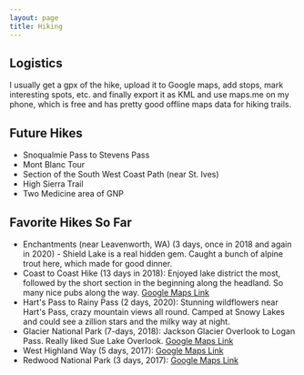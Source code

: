 ```yaml
---
layout: page
title: Hiking
---
```


<h2> Logistics </h2>
I usually get a gpx of the hike, upload it to Google maps, add stops, mark
interesting spots, etc. and finally export it as KML and use maps.me on my
phone, which is free and has pretty good offline maps data for hiking trails.

<h2> Future Hikes </h2>
<ul>
  <li> Snoqualmie Pass to Stevens Pass </li>
  <li> Mont Blanc Tour </li>
  <li> Section of the South West Coast Path (near St. Ives) </li>
  <li> High Sierra Trail </li>
  <li> Two Medicine area of GNP </li>
</ul>

<h2> Favorite Hikes So Far </h2>
<ul>
  <li> Enchantments (near Leavenworth, WA) (3 days, once in 2018 and again in
  2020) - Shield Lake is a real hidden gem. Caught a bunch of alpine trout
  here, which made for good dinner. </li>
  <li> Coast to Coast Hike (13 days in 2018): Enjoyed lake district the most,
  followed by the short section in the beginning along the headland. So many
  nice pubs along the way.
  <a href="https://www.google.com/maps/d/edit?mid=1B6O2jptpZpg2acwPweccrI50h_O4do6h&usp=sharing">Google Maps Link </a></li>
  <li> Hart's Pass to Rainy Pass (2 days, 2020): Stunning wildflowers near
  Hart's Pass, crazy mountain views all round. Camped at Snowy Lakes and could
  see a zillion stars and the milky way at night. </li>
  <li> Glacier National Park (7-days, 2018): Jackson Glacier Overlook to Logan
  Pass. Really liked Sue Lake Overlook.
  <a href="https://www.google.com/maps/d/edit?mid=1U5fI__lMVhYS8sRjTeR3S5WK9H5Rmihz&usp=sharing">Google Maps Link</a></li>
  <li> West Highland Way (5 days, 2017):
  <a href="https://www.google.com/maps/d/edit?mid=1DBFvkkTzf9TG3xWIkMBsybCFhiw&usp=sharing">Google Maps Link</a></li>
  <li> Redwood National Park (3 days, 2017):
  <a href="https://www.google.com/maps/d/edit?mid=1IHzbcTnbv-S7kXgMbkG1Dcwjc-0&usp=sharing">Google Maps Link</a></li>
</ul>
